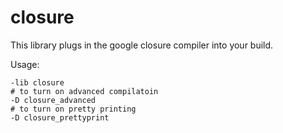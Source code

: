 # closure

This library plugs in the google closure compiler into your build.

Usage:
  
```
-lib closure
# to turn on advanced compilatoin
-D closure_advanced
# to turn on pretty printing
-D closure_prettyprint
```
